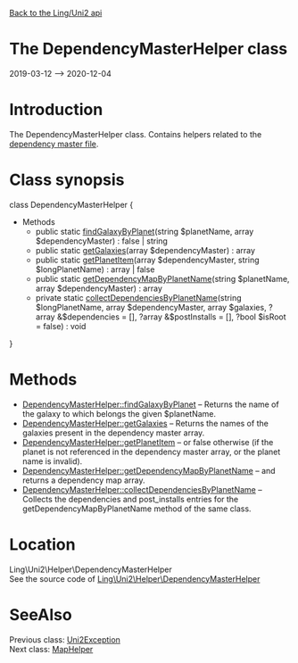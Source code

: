 [Back to the Ling/Uni2 api](https://github.com/lingtalfi/Uni2/blob/master/doc/api/Ling/Uni2.md)



The DependencyMasterHelper class
================
2019-03-12 --> 2020-12-04






Introduction
============

The DependencyMasterHelper class.
Contains helpers related to the [dependency master file](https://github.com/lingtalfi/Uni2/blob/master/README.md#the-dependency-master-file).



Class synopsis
==============


class <span class="pl-k">DependencyMasterHelper</span>  {

- Methods
    - public static [findGalaxyByPlanet](https://github.com/lingtalfi/Uni2/blob/master/doc/api/Ling/Uni2/Helper/DependencyMasterHelper/findGalaxyByPlanet.md)(string $planetName, array $dependencyMaster) : false | string
    - public static [getGalaxies](https://github.com/lingtalfi/Uni2/blob/master/doc/api/Ling/Uni2/Helper/DependencyMasterHelper/getGalaxies.md)(array $dependencyMaster) : array
    - public static [getPlanetItem](https://github.com/lingtalfi/Uni2/blob/master/doc/api/Ling/Uni2/Helper/DependencyMasterHelper/getPlanetItem.md)(array $dependencyMaster, string $longPlanetName) : array | false
    - public static [getDependencyMapByPlanetName](https://github.com/lingtalfi/Uni2/blob/master/doc/api/Ling/Uni2/Helper/DependencyMasterHelper/getDependencyMapByPlanetName.md)(string $planetName, array $dependencyMaster) : array
    - private static [collectDependenciesByPlanetName](https://github.com/lingtalfi/Uni2/blob/master/doc/api/Ling/Uni2/Helper/DependencyMasterHelper/collectDependenciesByPlanetName.md)(string $longPlanetName, array $dependencyMaster, array $galaxies, ?array &$dependencies = [], ?array &$postInstalls = [], ?bool $isRoot = false) : void

}






Methods
==============

- [DependencyMasterHelper::findGalaxyByPlanet](https://github.com/lingtalfi/Uni2/blob/master/doc/api/Ling/Uni2/Helper/DependencyMasterHelper/findGalaxyByPlanet.md) &ndash; Returns the name of the galaxy to which belongs the given $planetName.
- [DependencyMasterHelper::getGalaxies](https://github.com/lingtalfi/Uni2/blob/master/doc/api/Ling/Uni2/Helper/DependencyMasterHelper/getGalaxies.md) &ndash; Returns the names of the galaxies present in the dependency master array.
- [DependencyMasterHelper::getPlanetItem](https://github.com/lingtalfi/Uni2/blob/master/doc/api/Ling/Uni2/Helper/DependencyMasterHelper/getPlanetItem.md) &ndash; or false otherwise (if the planet is not referenced in the dependency master array, or the planet name is invalid).
- [DependencyMasterHelper::getDependencyMapByPlanetName](https://github.com/lingtalfi/Uni2/blob/master/doc/api/Ling/Uni2/Helper/DependencyMasterHelper/getDependencyMapByPlanetName.md) &ndash; and returns a dependency map array.
- [DependencyMasterHelper::collectDependenciesByPlanetName](https://github.com/lingtalfi/Uni2/blob/master/doc/api/Ling/Uni2/Helper/DependencyMasterHelper/collectDependenciesByPlanetName.md) &ndash; Collects the dependencies and post_installs entries for the getDependencyMapByPlanetName method of the same class.





Location
=============
Ling\Uni2\Helper\DependencyMasterHelper<br>
See the source code of [Ling\Uni2\Helper\DependencyMasterHelper](https://github.com/lingtalfi/Uni2/blob/master/Helper/DependencyMasterHelper.php)



SeeAlso
==============
Previous class: [Uni2Exception](https://github.com/lingtalfi/Uni2/blob/master/doc/api/Ling/Uni2/Exception/Uni2Exception.md)<br>Next class: [MapHelper](https://github.com/lingtalfi/Uni2/blob/master/doc/api/Ling/Uni2/Helper/MapHelper.md)<br>
